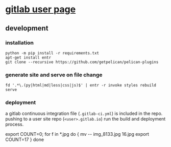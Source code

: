 # [gitlab user page](https://rwev.gitlab.io) 
## development
### installation
```shell
python -m pip install -r requirements.txt
apt-get install entr
git clone --recursive https://github.com/getpelican/pelican-plugins
```
### generate site and serve on file change
```shell
fd '.*\.(py|html|md|less|css|js)$' | entr -r invoke styles rebuild serve
```
### deployment
a gitlab continuous integration file (`.gitlab-ci.yml`) is included in the repo. pushing to a user site repo (`<user>.gitlab.io`) run the build and deployment process.


export COUNT=0; for f in *.jpg
do { 
mv -- img_8133.jpg 16.jpg
export COUNT=17
} done
